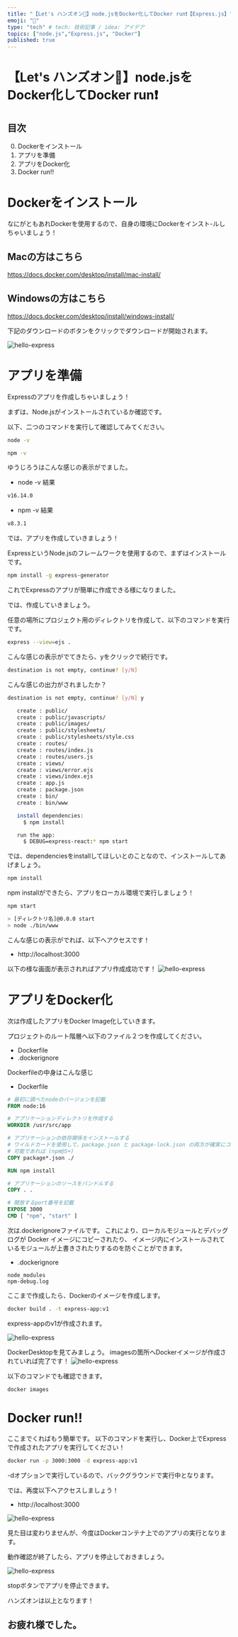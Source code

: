 ```yaml
---
title: "【Let's ハンズオン🤙】node.jsをDocker化してDocker run❗️【Express.js】"
emoji: "🤙"
type: "tech" # tech: 技術記事 / idea: アイデア
topics: ["node.js","Express.js", "Docker"]
published: true
---
```


# 【Let's ハンズオン🤙】node.jsをDocker化してDocker run❗️

## 目次
0. Dockerをインストール
1. アプリを準備
2. アプリをDocker化
3. Docker run!!

# Dockerをインストール
なにがともあれDockerを使用するので、自身の環境にDockerをインスト-ルしちゃいましょう！

## Macの方はこちら
https://docs.docker.com/desktop/install/mac-install/
## Windowsの方はこちら
https://docs.docker.com/desktop/install/windows-install/

下記のダウンロードのボタンをクリックでダウンロードが開始されます。

![hello-express](/images/node_docker/Docker-install.png)

# アプリを準備
Expressのアプリを作成しちゃいましょう！

まずは、Node.jsがインストールされているか確認です。

以下、二つのコマンドを実行して確認してみてください。

```bash
node -v
```

```bash
npm -v
```

ゆうじろうはこんな感じの表示がでました。
- node -v 結果
```bash
v16.14.0
```

- npm -v 結果
```bash
v8.3.1
```

では、アプリを作成していきましょう！

ExpressというNode.jsのフレームワークを使用するので、まずはインストールです。

```bash
npm install -g express-generator
```

これでExpressのアプリが簡単に作成できる様になりました。

では、作成していきましょう。

任意の場所にプロジェクト用のディレクトリを作成して、以下のコマンドを実行です。

```bash
express --view=ejs .
```

こんな感じの表示がでてきたら、yをクリックで続行です。

```bash
destination is not empty, continue? [y/N] 
```

こんな感じの出力がされましたか？

```bash
destination is not empty, continue? [y/N] y

   create : public/
   create : public/javascripts/
   create : public/images/
   create : public/stylesheets/
   create : public/stylesheets/style.css
   create : routes/
   create : routes/index.js
   create : routes/users.js
   create : views/
   create : views/error.ejs
   create : views/index.ejs
   create : app.js
   create : package.json
   create : bin/
   create : bin/www

   install dependencies:
     $ npm install

   run the app:
     $ DEBUG=express-react:* npm start
```

では、dependenciesをinstallしてほしいとのことなので、インストールしてあげましょう。

```bash
npm install
```

npm installができたら、アプリをローカル環境で実行しましょう！

```bash
npm start
```

```bash
> [ディレクトリ名]@0.0.0 start
> node ./bin/www
```

こんな感じの表示がでれば、以下へアクセスです！

+ http://localhost:3000

以下の様な画面が表示されればアプリ作成成功です！
![hello-express](/images/node_docker/hello-express.png)


# アプリをDocker化
次は作成したアプリをDocker Image化していきます。

プロジェクトのルート階層へ以下のファイル２つを作成してください。

- Dockerfile
- .dockerignore

Dockerfileの中身はこんな感じ

- Dockerfile
```Dockerfile
# 最初に調べたnodeのバージョンを記載
FROM node:16

# アプリケーションディレクトリを作成する
WORKDIR /usr/src/app

# アプリケーションの依存関係をインストールする
# ワイルドカードを使用して、package.json と package-lock.json の両方が確実にコピーされるようにします。
# 可能であれば (npm@5+)
COPY package*.json ./

RUN npm install

# アプリケーションのソースをバンドルする
COPY . .

# 開放するport番号を記載
EXPOSE 3000
CMD [ "npm", "start" ]
```

次は.dockerignoreファイルです。
これにより、ローカルモジュールとデバッグログが Docker イメージにコピーされたり、 イメージ内にインストールされているモジュールが上書きされたりするのを防ぐことができます。

- .dockerignore
```dockerignore
node_modules
npm-debug.log
```

ここまで作成したら、Dockerのイメージを作成します。

```bash
docker build . -t express-app:v1
```

express-appのv1が作成されます。

![hello-express](/images/node_docker/docker-image.png)

DockerDesktopを見てみましょう。
imagesの箇所へDockerイメージが作成されていれば完了です！
![hello-express](/images/node_docker/dockerdesktop.png)

以下のコマンドでも確認できます。

```bash
docker images
```

# Docker run!!
ここまでくればもう簡単です。
以下のコマンドを実行し、Docker上でExpressで作成されたアプリを実行してください！

```bash
docker run -p 3000:3000 -d express-app:v1
```

-dオプションで実行しているので、バックグラウンドで実行中となります。

では、再度以下へアクセスしましょう！
+ http://localhost:3000

![hello-express](/images/node_docker/hello-express.png)

見た目は変わりませんが、今度はDockerコンテナ上でのアプリの実行となります。

動作確認が終了したら、アプリを停止しておきましょう。

![hello-express](/images/node_docker/dockerstop.png)

stopボタンでアプリを停止できます。

ハンズオンは以上となります！

## お疲れ様でした。